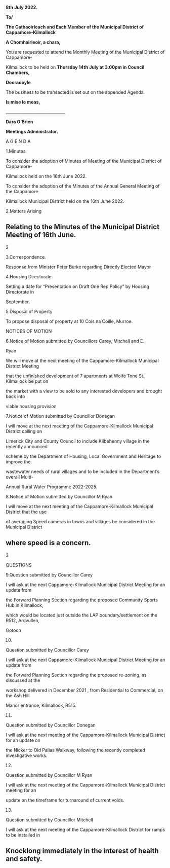 **8th** **July 2022.**

**To/**

**The Cathaoirleach and Each Member of the Municipal District of Cappamore-Kilmallock**

**A Chomhairleoir, a chara,**

You are requested to attend the Monthly Meeting of the Municipal District of Cappamore-

Kilmallock to be held on **Thursday 14th** **July at 3.00pm in Council Chambers,**

**Dooradoyle**.

The business to be transacted is set out on the appended Agenda.

**Is mise le meas,**

**\_\_\_\_\_\_\_\_\_\_\_\_\_\_\_\_\_\_\_\_\_\_\_\_\_\_\_\_**

**Dara O’Brien**

**Meetings Administrator.**

A G E N D A

1.Minutes

To consider the adoption of Minutes of Meeting of the Municipal District of Cappamore-

Kilmallock held on the 16th June 2022.

To consider the adoption of the Minutes of the Annual General Meeting of the Cappamore

Kilmallock Municipal District held on the 16th June 2022.

2.Matters Arising

Relating to the Minutes of the Municipal District Meeting of 16th June.
---
2

3.Correspondence.

Response from Minister Peter Burke regarding Directly Elected Mayor

4.Housing Directorate

Setting a date for “Presentation on Draft One Rep Policy” by Housing Directorate in

September.

5.Disposal of Property

To propose disposal of property at 10 Cois na Coille, Murroe.

NOTICES OF MOTION

6.Notice of Motion submitted by Councillors Carey, Mitchell and E.

Ryan

We will move at the next meeting of the Cappamore-Kilmallock Municipal District Meeting

that the unfinished development of 7 apartments at Wolfe Tone St., Kilmallock be put on

the market with a view to be sold to any interested developers and brought back into

viable housing provision

7.Notice of Motion submitted by Councillor Donegan

I will move at the next meeting of the Cappamore-Kilmallock Municipal District calling on

Limerick City and County Council to include Kilbehenny village in the recently announced

scheme by the Department of Housing, Local Government and Heritage to improve the

wastewater needs of rural villages and to be included in the Department’s overall Multi-

Annual Rural Water Programme 2022-2025.

8.Notice of Motion submitted by Councillor M Ryan

I will move at the next meeting of the Cappamore-Kilmallock Municipal District that the use

of averaging Speed cameras in towns and villages be considered in the Municipal District

where speed is a concern.
---
3

QUESTIONS

9.Question submitted by Councillor Carey

I will ask at the next Cappamore-Kilmallock Municipal District Meeting for an update from

the Forward Planning Section regarding the proposed Community Sports Hub in Kilmallock,

which would be located just outside the LAP boundary/settlement on the R512, Ardvullen,

Gotoon

10.

Question submitted by Councillor Carey

I will ask at the next Cappamore-Kilmallock Municipal District Meeting for an update from

the Forward Planning Section regarding the proposed re-zoning, as discussed at the

workshop delivered in December 2021 , from Residential to Commercial, on the Ash Hill

Manor entrance, Kilmallock, R515.

11.

Question submitted by Councillor Donegan

I will ask at the next meeting of the Cappamore-Kilmallock Municipal District for an update on

the Nicker to Old Pallas Walkway, following the recently completed investigative works.

12.

Question submitted by Councillor M Ryan

I will ask at the next meeting of the Cappamore-Kilmallock Municipal District meeting for an

update on the timeframe for turnaround of current voids.

13.

Question submitted by Councillor Mitchell

I will ask at the next meeting of the Cappamore-Kilmallock District for ramps to be installed in

Knocklong immediately in the interest of health and safety.
---
